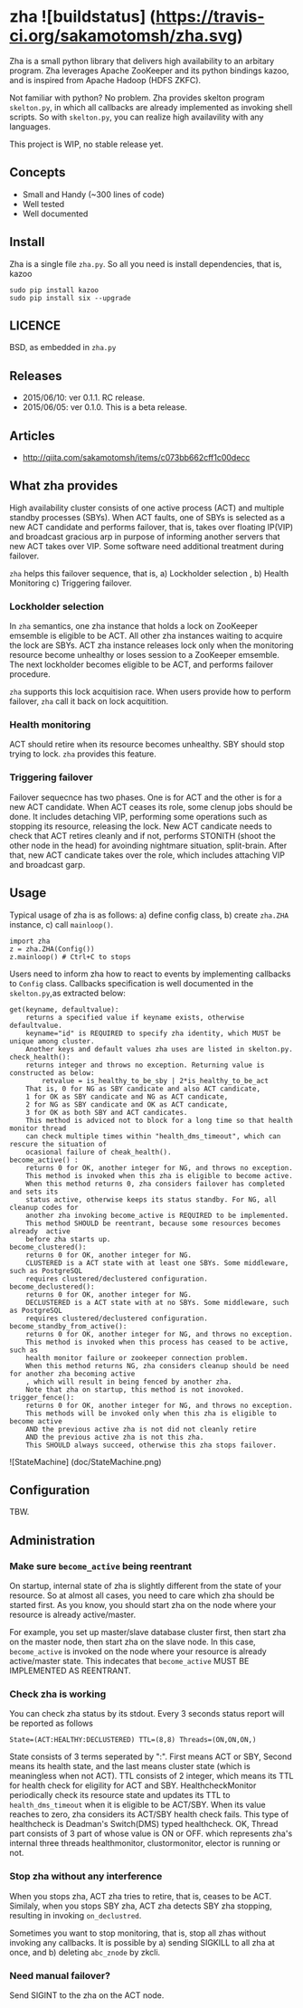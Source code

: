 # zha ![buildstatus] (https://travis-ci.org/sakamotomsh/zha.svg)

Zha is a small python library that delivers high availability to an arbitary
program.  Zha leverages Apache ZooKeeper and its python bindings kazoo, and is
inspired from Apache Hadoop (HDFS ZKFC).

Not familiar with python? No problem. Zha provides skelton program `skelton.py`,
in which all callbacks are already implemented as invoking shell scripts.
So with `skelton.py`, you can realize high availavility with any languages.

This project is WIP, no stable release yet.

## Concepts

- Small and Handy (~300 lines of code)
- Well tested
- Well documented

## Install

Zha is a single file `zha.py`. So all you need is install dependencies, that is, kazoo

```
sudo pip install kazoo
sudo pip install six --upgrade
```

## LICENCE

BSD, as embedded in `zha.py`

## Releases

- 2015/06/10: ver 0.1.1. RC release.
- 2015/06/05: ver 0.1.0. This is a beta release.

## Articles

- http://qiita.com/sakamotomsh/items/c073bb662cff1c00decc

## What zha provides

High availability cluster consists of one active process (ACT) and multiple
standby processes (SBYs). When ACT faults, one of SBYs is selected as a new ACT
candidate and performs failover, that is, takes over floating IP(VIP) and
broadcast gracious arp in purpose of informing another servers that new ACT
takes over VIP. Some software need additional treatment during failover.

`zha` helps this failover sequence, that is, a) Lockholder selection , b) Health
Monitoring c) Triggering failover.

### Lockholder selection
In `zha` semantics, one zha instance that holds a lock on ZooKeeper emsemble is
eligible to be ACT. All other zha instances waiting to acquire the lock are
SBYs. ACT zha instance releases lock only when the monitoring resource become
unhealthy or loses session to a ZooKeeper emsemble. The next lockholder becomes
eligible to be ACT, and performs failover procedure.

`zha` supports this lock acquitision race. When users provide how to perform
failover, `zha` call it back on lock acquitition.

### Health monitoring
ACT should retire when its resource becomes unhealthy. SBY should stop trying
to lock. `zha` provides this feature.

### Triggering failover
Failover sequecnce has two phases. One is for ACT and the other is for a new
ACT candidate. When ACT ceases its role, some clenup jobs should be done. It
includes detaching VIP, performing some operations such as stopping its
resource, releasing the lock. New ACT candicate needs to check that ACT retires
cleanly and if not, performs STONITH (shoot the other node in the head) for
avoinding nightmare situation, split-brain. After that, new ACT candicate
takes over the role, which includes attaching VIP and broadcast garp.

## Usage

Typical usage of zha is as follows: a) define config class, b) create `zha.ZHA` instance,
c) call `mainloop()`.

```
import zha
z = zha.ZHA(Config())
z.mainloop() # Ctrl+C to stops
```

Users need to inform zha how to react to events by implementing callbacks to
`Config` class.  Callbacks specification is well documented in the
`skelton.py`,as extracted below:

```
get(keyname, defaultvalue): 
    returns a specified value if keyname exists, otherwise defaultvalue.
    keyname="id" is REQUIRED to specify zha identity, which MUST be unique among cluster.
    Another keys and default values zha uses are listed in skelton.py.
check_health(): 
    returns integer and throws no exception. Returning value is constructed as below:
        retvalue = is_healthy_to_be_sby | 2*is_healthy_to_be_act
    That is, 0 for NG as SBY candicate and also ACT candicate,
    1 for OK as SBY candicate and NG as ACT candicate,
    2 for NG as SBY candicate and OK as ACT candicate,
    3 for OK as both SBY and ACT candicates.
    This method is adviced not to block for a long time so that health monitor thread
    can check multiple times within "health_dms_timeout", which can rescure the situation of
    ocasional failure of cheak_health(). 
become_active() : 
    returns 0 for OK, another integer for NG, and throws no exception.
    This method is invoked when this zha is eligible to become active.
    When this method returns 0, zha considers failover has completed and sets its
    status active, otherwise keeps its status standby. For NG, all cleanup codes for 
    another zha invoking become_active is REQUIRED to be implemented.
    This method SHOULD be reentrant, because some resources becomes already  active
    before zha starts up.
become_clustered():
    returns 0 for OK, another integer for NG.
    CLUSTERED is a ACT state with at least one SBYs. Some middleware, such as PostgreSQL
    requires clustered/declustered configuration.
become_declustered():
    returns 0 for OK, another integer for NG.
    DECLUSTERED is a ACT state with at no SBYs. Some middleware, such as PostgreSQL
    requires clustered/declustered configuration.
become_standby_from_active():
    returns 0 for OK, another integer for NG, and throws no exception.
    This method is invoked when this process has ceased to be active, such as
    health monitor failure or zookeeper connection problem.
    When this method returns NG, zha considers cleanup should be need for another zha becoming active
    , which will result in being fenced by another zha.
    Note that zha on startup, this method is not inovoked.
trigger_fence(): 
    returns 0 for OK, another integer for NG, and throws no exception.
    This methods will be invoked only when this zha is eligible to become active 
    AND the previous active zha is not did not cleanly retire 
    AND the previous active zha is not this zha.
    This SHOULD always succeed, otherwise this zha stops failover.
```

![StateMachine] (doc/StateMachine.png)

## Configuration

TBW.

## Administration

### Make sure `become_active` being reentrant

On startup, internal state of zha is slightly different from the state of your
resource. So at almost all cases, you need to care which zha should be started
first. As you know, you should start zha on the node where your resource is 
already active/master.

For example, you set up master/slave database cluster first, then start zha on
the master node, then start zha on the slave node. In this case, `become_active` 
is invoked on the node where your resource is already active/master state.
This indecates that `become_active` MUST BE IMPLEMENTED AS REENTRANT.


### Check zha is working
You can check zha status by its stdout. Every 3 seconds status report
will be reported as follows

```
State=(ACT:HEALTHY:DECLUSTERED) TTL=(8,8) Threads=(ON,ON,ON,) 
```

State consists of 3 terms seperated by ":". First means ACT or SBY,
Second means its health state, and the last means cluster state (which is 
meaningless when not ACT). TTL consists of 2 integer, which means its
TTL for health check for eligility for ACT and SBY. HealthcheckMonitor
periodically check its resource state and updates its TTL to `health_dms_timeout`
when it is eligible to be ACT/SBY. When its value reaches to zero,
zha considers its ACT/SBY health check fails. This type of healthcheck is
Deadman's Switch(DMS) typed healthcheck. OK, Thread part consists of
3 part of whose value is ON or OFF. which represents zha's internal three threads
healthmonitor, clustormonitor, elector is running or not.

### Stop zha without any interference
When you stops zha, ACT zha tries to retire, that is, ceases to be ACT.
Similaly, when you stops SBY zha, ACT zha detects SBY zha stopping, 
resulting in invoking `on_declustred`.

Sometimes you want to stop monitoring, that is, stop all zhas without
invoking any callbacks. It is possible by a) sending SIGKILL to all zha
at once, and b) deleting `abc_znode` by zkcli. 

### Need manual failover?

Send SIGINT to the zha on the ACT node.

